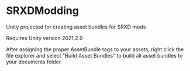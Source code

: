 # SRXDModding
Unity projected for creating asset bundles for SRXD mods

Requires Unity version 2021.2.9

After assigning the proper AssetBundle tags to your assets, right click the file explorer and select "Build Asset Bundles" to build all asset bundles to your documents folder
